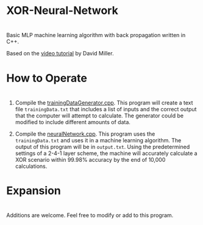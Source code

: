 # XOR-Neural-Network

#

Basic MLP machine learning algorithm with back propagation written in C++.

Based on the <a href="https://vimeo.com/19569529">video tutorial</a> by David Miller.

#

# How to Operate

#

1. Compile the <a href="https://github.com/Isaacdelly/XOR-Neural-Network/blob/master/trainingDataGenerator.cpp">trainingDataGenerator.cpp</a>. This program will create a text file `trainingData.txt` that includes a list of inputs and the correct output that the computer will attempt to calculate. The generator could be modified to include different amounts of data.

2. Compile the <a href="https://github.com/Isaacdelly/XOR-Neural-Network/blob/master/neuralNetwork.cpp">neuralNetwork.cpp</a>. This program uses the `trainingData.txt` and uses it in a machine learning algorithm. The output of this program will be in `output.txt`. Using the predetermined settings of a 2-4-1 layer scheme, the machine will accurately calculate a XOR scenario within 99.98% accuracy by the end of 10,000 calculations.

#

# Expansion

#

Additions are welcome. Feel free to modify or add to this program.

#
